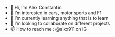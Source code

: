 - 👋 Hi, I’m Alex Constantin
- 👀 I’m interested in cars, motor sports and F1
- 🌱 I’m currently learning anything that is to learn
- 💞️ I’m looking to collaborate on different projects
- 📫 How to reach me : @alxx911 on IG

<!---
alxx911/alxx911 is a ✨ special ✨ repository because its `README.md` (this file) appears on your GitHub profile.
You can click the Preview link to take a look at your changes.
--->

